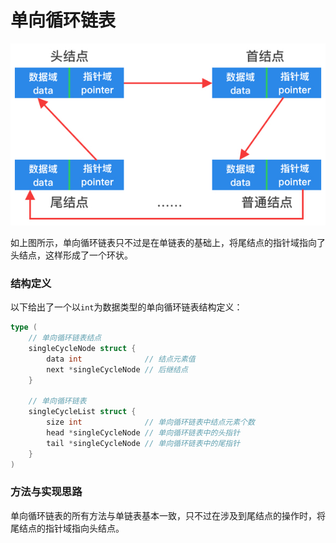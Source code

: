 # 单向循环链表

![单向循环链表](./img/single_cycle_linked_list.jpg)

如上图所示，单向循环链表只不过是在单链表的基础上，将尾结点的指针域指向了头结点，这样形成了一个环状。

### 结构定义

以下给出了一个以`int`为数据类型的单向循环链表结构定义：

```go
type (
	// 单向循环链表结点
	singleCycleNode struct {
		data int              // 结点元素值
		next *singleCycleNode // 后继结点
	}

	// 单向循环链表
	singleCycleList struct {
		size int              // 单向循环链表中结点元素个数
		head *singleCycleNode // 单向循环链表中的头指针
		tail *singleCycleNode // 单向循环链表中的尾指针
	}
)
```

### 方法与实现思路

单向循环链表的所有方法与单链表基本一致，只不过在涉及到尾结点的操作时，将尾结点的指针域指向头结点。
